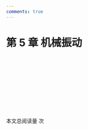 ```yaml
---
comments: true
---
```


# 第 5 章 机械振动

<object data="第 5 章 机械振动.pdf" type="application/pdf" width="150%" height="800">
    <embed src="第 5 章 机械振动.pdf" type="application/pdf" />
</object>

<span id="busuanzi_container_page_pv">本文总阅读量 <span id="busuanzi_value_page_pv"></span> 次</span>